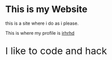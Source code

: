 <html>
<head>
<title>Welcome To Irhrhd</title>
</head>
<body>

<h1>This is my Website</h1>
<p>this is a site where i do as i please.</p>
<p>This is where my profile is <a href="https://github.com/irhrhd">irhrhd</a>
<p style="font-size:30px;">I like to code and hack</p></p>
</body>
</html>
